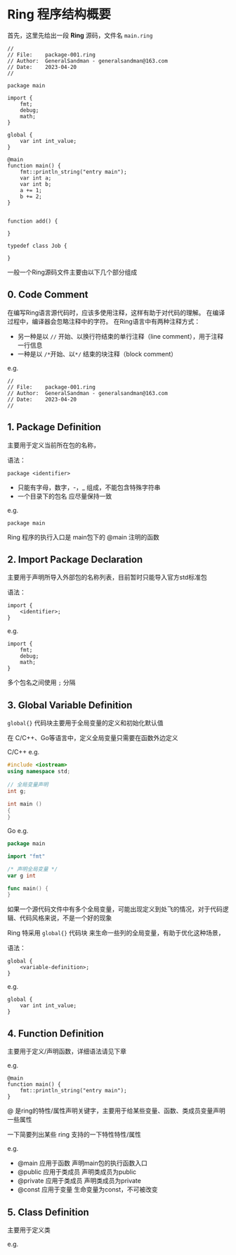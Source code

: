 # Ring 程序结构概要

首先，这里先给出一段 **Ring** 源码，文件名 ```main.ring```

```ring
//
// File:    package-001.ring
// Author:  GeneralSandman - generalsandman@163.com
// Date:    2023-04-20
//

package main

import {
	fmt;
	debug;
	math;
}

global {
    var int int_value;
}

@main
function main() {
	fmt::println_string("entry main");
    var int a;
    var int b;
    a += 1;
    b += 2;
}


function add() {

}

typedef class Job {

}
```


一般一个Ring源码文件主要由以下几个部分组成


## 0. Code Comment

在编写Ring语言源代码时，应该多使用注释，这样有助于对代码的理解。
在编译过程中，编译器会忽略注释中的字符。
在Ring语言中有两种注释方式：
- 另一种是以 ```//``` 开始、以换行符结束的单行注释（line comment），用于注释一行信息
- 一种是以 ```/*```开始、以```*/``` 结束的块注释（block comment）

e.g.
```
//
// File:    package-001.ring
// Author:  GeneralSandman - generalsandman@163.com
// Date:    2023-04-20
//
```

## 1. Package Definition

主要用于定义当前所在包的名称，

语法：
```
package <identifier>
```

- <identifier> 只能有字母，数字，-，_ 组成，不能包含特殊字符串
- 一个目录下的包名 应尽量保持一致

e.g.
```
package main
```

Ring 程序的执行入口是 main包下的 @main 注明的函数


## 2. Import Package Declaration

主要用于声明所导入外部包的名称列表，目前暂时只能导入官方std标准包

语法：
```
import {
	<identifier>;
}
```

e.g.
```
import {
	fmt;
	debug;
	math;
}
```

多个包名之间使用 ```;``` 分隔


## 3. Global Variable Definition

```global{}``` 代码块主要用于全局变量的定义和初始化默认值


在 C/C++、Go等语言中，定义全局变量只需要在函数外边定义


C/C++ e.g.

```cpp
#include <iostream>
using namespace std;
 
// 全局变量声明
int g;
 
int main ()
{
}
```

Go e.g.
```go
package main

import "fmt"

/* 声明全局变量 */
var g int

func main() {
}
```


如果一个源代码文件中有多个全局变量，可能出现定义到处飞的情况，对于代码逻辑、代码风格来说，不是一个好的现象

Ring 特采用 ```global{}``` 代码块 来生命一些列的全局变量，有助于优化这种场景，

语法：

```
global {
    <variable-definition>;
}
```

e.g.
```
global {
    var int int_value;
}
```


## 4. Function Definition

主要用于定义/声明函数，详细语法请见下章

e.g.
```
@main
function main() {
	fmt::println_string("entry main");
}
```


@ 是ring的特性/属性声明关键字，主要用于给某些变量、函数、类成员变量声明一些属性

一下简要列出某些 ring 支持的一下特性特性/属性

e.g.
- @main 应用于函数 声明main包的执行函数入口
- @public 应用于类成员 声明类成员为public
- @private 应用于类成员 声明类成员为private
- @const 应用于变量 生命变量为const，不可被改变



## 5. Class Definition



主要用于定义类

e.g.

```

```
